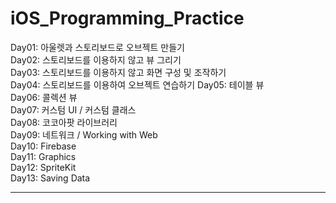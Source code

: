 # iOS_Programming_Practice





Day01: 아울렛과 스토리보드로 오브젝트 만들기  
Day02: 스토리보드를 이용하지 않고 뷰 그리기  
Day03: 스토리보드를 이용하지 않고 화면 구성 및 조작하기   
Day04: 스토리보드를 이용하여 오브젝트 연습하기 
Day05: 테이블 뷰  
Day06: 콜렉션 뷰  
Day07: 커스텀 UI / 커스텀 클래스  
Day08: 코코아팟 라이브러리  
Day09: 네트워크 / Working with Web   
Day10: Firebase     
Day11: Graphics  
Day12: SpriteKit  
Day13: Saving Data   
  
--- 



